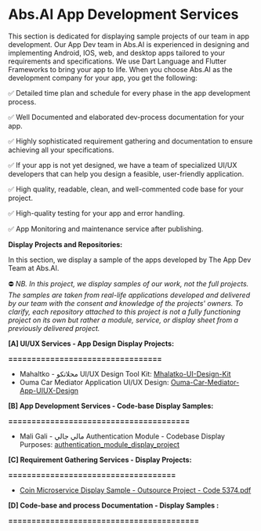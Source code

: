 # Abs.AI App Development Services

This section is dedicated for displaying sample projects of our team in app development. Our App Dev team in Abs.AI is experienced in designing and implementing Android, IOS, web, and desktop apps tailored to your requirements and specifications. We use Dart Language and Flutter Frameworks to bring your app to life. When you choose Abs.AI as the development company for your app, you get the following:

✅ Detailed time plan and schedule for every phase in the app development process.

✅ Well Documented and elaborated dev-process documentation for your app.

✅ Highly sophisticated requirement gathering and documentation to ensure achieving all your specifications.

✅ If your app is not yet designed, we have a team of specialized UI/UX developers that can help you design a feasible, user-friendly application.

✅ High quality, readable, clean, and well-commented code base for your project.

✅ High-quality testing for your app and error handling. 

✅ App Monitoring and maintenance service after publishing.

**Display Projects and Repositories:**
 
In this section, we display a sample of the apps developed by The App Dev Team at Abs.AI. 

⛔ _NB. In this project, we display samples of our work, not the full projects. The samples are taken from real-life applications developed and delivered by our team with the consent and knowledge of the projects' owners. To clarify, each repository attached to this project is not a fully functioning project on its own but rather a module, service, or display sheet from a previously delivered project._


**[A] UI/UX Services - App Design Display Projects:**

**=================================**
- Mahaltko - محلاتكو UI/UX Design Tool Kit: [Mhalatko-UI-Design-Kit](https://www.behance.net/gallery/178507695/Mhalatko-UI-Design-Kit)
- Ouma Car Mediator Application UI/UX Design: [Ouma-Car-Mediator-App-UIUX-Design](https://www.behance.net/gallery/178511677/Ouma-Car-Mediator-App-UIUX-Design)

**[B] App Development Services - Code-base Display Samples:**

**=======================================**
- Mali Gali - مالي جالي Authentication Module - Codebase Display Purposes: [authentication_module_display_project](https://github.com/Abs-AI-Display-projects/authentication_module_display_project.git)

**[C] Requirement Gathering Services - Display Projects:**

**====================================**
- [Coin Microservice Display Sample - Outsource Project - Code 5374.pdf](https://github.com/Abs-AI-Display-projects/.github/files/12443954/Coin.Microservice.-.Outsource.Project.-.Code.5374.pdf)


**[D] Code-base and process Documentation - Display Samples :**

**=========================================**
